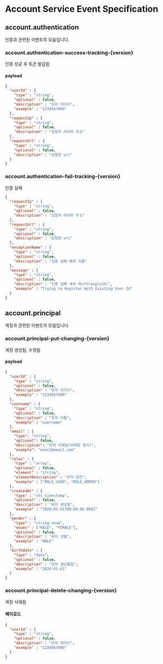 # Account Service Event Specification

## account.authentication
인증과 관련된 이벤트의 모음입니다.
### account.authentication-success-tracking-{version}
인증 성공 후 토큰 발급됨
#### payload
```json
{
  "userId" : {
    "type" : "string",
    "optional" : false,
    "description" : "유저 아이디",
    "example" : "1234567890"
  },
  "requestIp" : {
    "type" : "string",
    "optional" : false,
    "description" : "요청자 아이피 주소"
  },
  "requestUrl" : {
    "type" : "string",
    "optional" : false,
    "description" : "요청한 url"
  }
}
```

### account.authentication-fail-tracking-{version}
인증 실패
```json
{
  "requestIp" : {
    "type" : "string",
    "optional" : false,
    "description" : "요청자 아이피 주소"
  },
  "requestUrl" : {
    "type" : "string",
    "optional" : false,
    "description" : "요청한 url"
  },
  "exceptionName" : {
    "type" : "string",
    "optional" : false,
    "description" : "인증 실패 예외 이름"
  },
  "message" : {
    "type" : "string",
    "optional" : false,
    "description" : "인증 실패 세부 메시지(english)",
    "example" : "Trying to Register With Existing User Id"
  }
}
```

## account.principal
계정과 관련된 이벤트의 모음입니다.
### account.principal-put-changing-{version}
계정 생성됨, 수정됨
#### payload
```json
{
  "userId" : {
    "type" : "string",
    "optional" : false,
    "description" : "유저 아이디",
    "example" : "1234567890"
  },
  "username" : {
    "type" : "string",
    "optional" : false,
    "description" : "유저 이름",
    "example" : "username"
  },
  "email" : {
    "type": "string",
    "optional": false,
    "description": "유저 이메일(이메일 형식)",
    "example": "email@email.com"
  },
  "roles" : {
    "type" : "array",
    "optional" : false,
    "element" : "string",
    "elementDescription" : "유저 권한",
    "example" : ["ROLE_USER", "ROLE_ADMIN"]
  },
  "createdAt" : {
    "type" : "utc-timestamp",
    "optional" : false,
    "description" : "유저 생성일",
    "example" : "2020-01-01T00:00:00.000Z"
  },
  "gender" : {
    "type" : "string enum",
    "enums" : ["MALE", "FEMALE"], 
    "optional" : false,
    "description" : "유저 성별",
    "example" : "MALE"
  },
  "birthdate" : {
    "type" : "date",
    "optional" : false,
    "description" : "유저 생년월일",
    "example" : "2020-01-01"
  }
}
```
### account.principal-delete-changing-{version}
계정 삭제됨
#### 페이로드
```json
{
  "userId" : {
    "type" : "string",
    "optional" : false,
    "description" : "유저 아이디",
    "example" : "1234567890"
  }
}
```